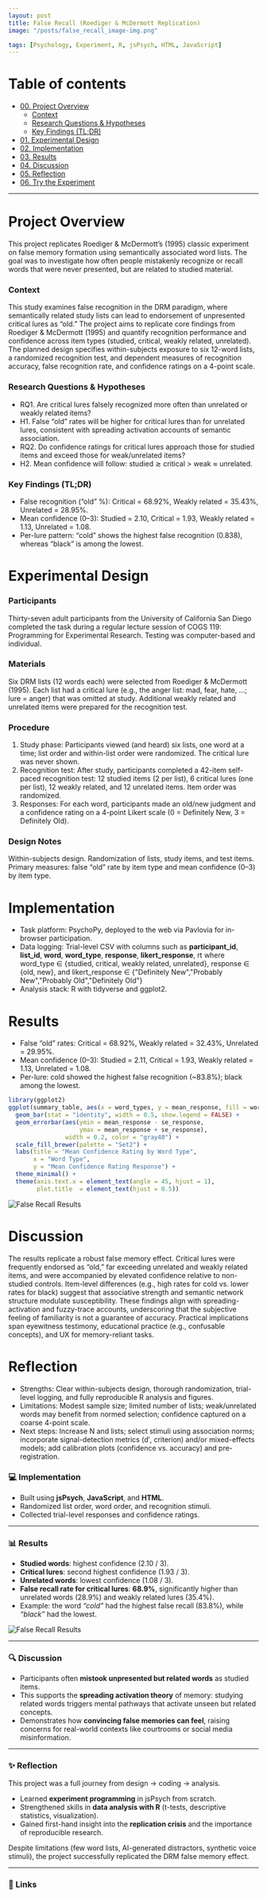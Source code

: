 ```yaml
---
layout: post
title: False Recall (Roediger & McDermott Replication)
image: "/posts/false_recall_image-img.png"

tags: [Psychology, Experiment, R, jsPsych, HTML, JavaScript]
---
```


# Table of contents
- [00. Project Overview](#overview)
   - [Context](#context)
   - [Research Questions & Hypotheses](#rq)
   - [Key Findings (TL;DR)](#tldr)
- [01. Experimental Design](#design)
- [02. Implementation](#implementation)
- [03. Results](#results)
- [04. Discussion](#discussion)
- [05. Reflection](#reflection)
- [06. Try the Experiment](#try)

---

# Project Overview  <a name="overview-main"></a>

This project replicates Roediger & McDermott’s (1995) classic experiment on false memory formation using semantically associated word lists. The goal was to investigate how often people mistakenly recognize or recall words that were never presented, but are related to studied material.

### Context <a name="overview-context"></a>
This study examines false recognition in the DRM paradigm, where semantically related study lists can lead to endorsement of unpresented critical lures as “old.” The project aims to replicate core findings from Roediger & McDermott (1995) and quantify recognition performance and confidence across item types (studied, critical, weakly related, unrelated). The planned design specifies within-subjects exposure to six 12-word lists, a randomized recognition test, and dependent measures of recognition accuracy, false recognition rate, and confidence ratings on a 4-point scale. 

### Research Questions & Hypotheses <a name="rq"></a>
* RQ1. Are critical lures falsely recognized more often than unrelated or weakly related items?
* H1. False “old” rates will be higher for critical lures than for unrelated lures, consistent with spreading activation accounts of semantic association.
* RQ2. Do confidence ratings for critical lures approach those for studied items and exceed those for weak/unrelated items?
* H2. Mean confidence will follow: studied ≳ critical > weak ≈ unrelated.

### Key Findings (TL;DR) <a name="tldr"></a>
* False recognition (“old” %): Critical = 68.92%, Weakly related = 35.43%, Unrelated = 28.95%.
* Mean confidence (0–3): Studied = 2.10, Critical = 1.93, Weakly related = 1.13, Unrelated = 1.08.
* Per-lure pattern: “cold” shows the highest false recognition (0.838), whereas “black” is among the lowest.

# Experimental Design <a name="design"></a>
### Participants
Thirty-seven adult participants from the University of California San Diego completed the task during a regular lecture session of COGS 119: Programming for Experimental Research. Testing was computer-based and individual.

### Materials
Six DRM lists (12 words each) were selected from Roediger & McDermott (1995). Each list had a critical lure (e.g., the anger list: mad, fear, hate, …; lure = anger) that was omitted at study. Additional weakly related and unrelated items were prepared for the recognition test.

### Procedure
1. Study phase: Participants viewed (and heard) six lists, one word at a time; list order and within-list order were randomized. The critical lure was never shown.
2. Recognition test: After study, participants completed a 42-item self-paced recognition test: 12 studied items (2 per list), 6 critical lures (one per list), 12 weakly related, and 12 unrelated items. Item order was randomized.
3. Responses: For each word, participants made an old/new judgment and a confidence rating on a 4-point Likert scale (0 = Definitely New, 3 = Definitely Old).

### Design Notes
Within-subjects design. Randomization of lists, study items, and test items. Primary measures: false “old” rate by item type and mean confidence (0–3) by item type.

# Implementation <a name="implementation"></a>
* Task platform: PsychoPy, deployed to the web via Pavlovia for in-browser participation.
* Data logging: Trial-level CSV with columns such as **participant_id**, **list_id**, **word**, **word_type**, **response**, **likert_response**, rt where word_type ∈ {studied, critical, weakly related, unrelated}, response ∈ {old, new}, and likert_response ∈ {"Definitely New","Probably New","Probably Old","Definitely Old"}
* Analysis stack: R with tidyverse and ggplot2.

# Results <a name="results"></a>
* False “old” rates: Critical = 68.92%, Weakly related = 32.43%, Unrelated = 29.95%.
* Mean confidence (0–3): Studied = 2.11, Critical = 1.93, Weakly related = 1.13, Unrelated = 1.08.
* Per-lure: cold showed the highest false recognition (~83.8%); black among the lowest.

```r
library(ggplot2)
ggplot(summary_table, aes(x = word_types, y = mean_response, fill = word_types)) +
  geom_bar(stat = "identity", width = 0.5, show.legend = FALSE) +
  geom_errorbar(aes(ymin = mean_response - se_response,
                    ymax = mean_response + se_response),
                width = 0.2, color = "gray40") +
  scale_fill_brewer(palette = "Set2") +
  labs(title = "Mean Confidence Rating by Word Type",
       x = "Word Type",
       y = "Mean Confidence Rating Response") +
  theme_minimal() +
  theme(axis.text.x = element_text(angle = 45, hjust = 1),
        plot.title  = element_text(hjust = 0.5))
```
![False Recall Results](/post/false_recall_results.png)


# Discussion <a name="discussion"></a>
The results replicate a robust false memory effect. Critical lures were frequently endorsed as “old,” far exceeding unrelated and weakly related items, and were accompanied by elevated confidence relative to non-studied controls. Item-level differences (e.g., high rates for cold vs. lower rates for black) suggest that associative strength and semantic network structure modulate susceptibility. These findings align with spreading-activation and fuzzy-trace accounts, underscoring that the subjective feeling of familiarity is not a guarantee of accuracy. Practical implications span eyewitness testimony, educational practice (e.g., confusable concepts), and UX for memory-reliant tasks.

# Reflection <a name="reflection"></a>
* Strengths: Clear within-subjects design, thorough randomization, trial-level logging, and fully reproducible R analysis and figures.
* Limitations: Modest sample size; limited number of lists; weak/unrelated words may benefit from normed selection; confidence captured on a coarse 4-point scale.
* Next steps: Increase N and lists; select stimuli using association norms; incorporate signal-detection metrics (d′, criterion) and/or mixed-effects models; add calibration plots (confidence vs. accuracy) and pre-registration.




### 💻 Implementation
- Built using **jsPsych**, **JavaScript**, and **HTML**.  
- Randomized list order, word order, and recognition stimuli.  
- Collected trial-level responses and confidence ratings.  

---

### 📊 Results
- **Studied words**: highest confidence (2.10 / 3).  
- **Critical lures**: second highest confidence (1.93 / 3).  
- **Unrelated words**: lowest confidence (1.08 / 3).  
- **False recall rate for critical lures**: **68.9%**, significantly higher than unrelated words (28.9%) and weakly related lures (35.4%).  
- Example: the word *“cold”* had the highest false recall (83.8%), while *“black”* had the lowest.  

![False Recall Results](/posts/false_recall_results.png)

---

### 🔍 Discussion
- Participants often **mistook unpresented but related words** as studied items.  
- This supports the **spreading activation theory** of memory: studying related words triggers mental pathways that activate unseen but related concepts.  
- Demonstrates how **convincing false memories can feel**, raising concerns for real-world contexts like courtrooms or social media misinformation.  

---

### ✨ Reflection
This project was a full journey from design → coding → analysis.  
- Learned **experiment programming** in jsPsych from scratch.  
- Strengthened skills in **data analysis with R** (t-tests, descriptive statistics, visualization).  
- Gained first-hand insight into the **replication crisis** and the importance of reproducible research.  

Despite limitations (few word lists, AI-generated distractors, synthetic voice stimuli), the project successfully replicated the DRM false memory effect.  

---

### 📎 Links

